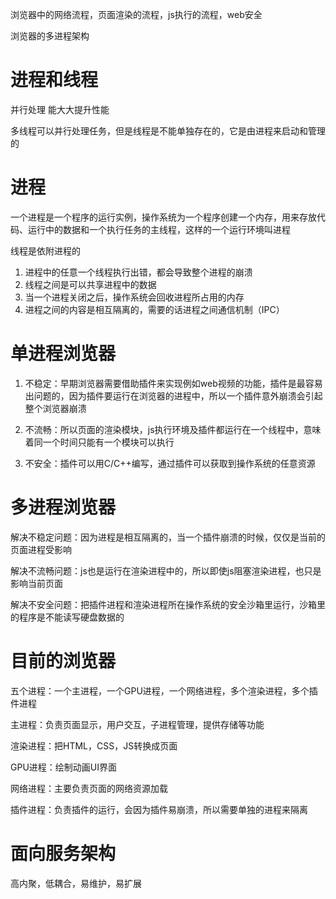 浏览器中的网络流程，页面渲染的流程，js执行的流程，web安全

浏览器的多进程架构

# 进程和线程
并行处理 能大大提升性能

多线程可以并行处理任务，但是线程是不能单独存在的，它是由进程来启动和管理的

# 进程
一个进程是一个程序的运行实例，操作系统为一个程序创建一个内存，用来存放代码、运行中的数据和一个执行任务的主线程，这样的一个运行环境叫进程

线程是依附进程的

1. 进程中的任意一个线程执行出错，都会导致整个进程的崩溃
2. 线程之间是可以共享进程中的数据
3. 当一个进程关闭之后，操作系统会回收进程所占用的内存
4. 进程之间的内容是相互隔离的，需要的话进程之间通信机制（IPC）

# 单进程浏览器
1. 不稳定：早期浏览器需要借助插件来实现例如web视频的功能，插件是最容易出问题的，因为插件要运行在浏览器的进程中，所以一个插件意外崩溃会引起整个浏览器崩溃

2. 不流畅：所以页面的渲染模块，js执行环境及插件都运行在一个线程中，意味着同一个时间只能有一个模块可以执行

3. 不安全：插件可以用C/C++编写，通过插件可以获取到操作系统的任意资源

# 多进程浏览器
解决不稳定问题：因为进程是相互隔离的，当一个插件崩溃的时候，仅仅是当前的页面进程受影响

解决不流畅问题：js也是运行在渲染进程中的，所以即使js阻塞渲染进程，也只是影响当前页面

解决不安全问题：把插件进程和渲染进程所在操作系统的安全沙箱里运行，沙箱里的程序是不能读写硬盘数据的

# 目前的浏览器
五个进程：一个主进程，一个GPU进程，一个网络进程，多个渲染进程，多个插件进程

主进程：负责页面显示，用户交互，子进程管理，提供存储等功能

渲染进程：把HTML，CSS，JS转换成页面

GPU进程：绘制动画UI界面

网络进程：主要负责页面的网络资源加载

插件进程：负责插件的运行，会因为插件易崩溃，所以需要单独的进程来隔离

# 面向服务架构
高内聚，低耦合，易维护，易扩展